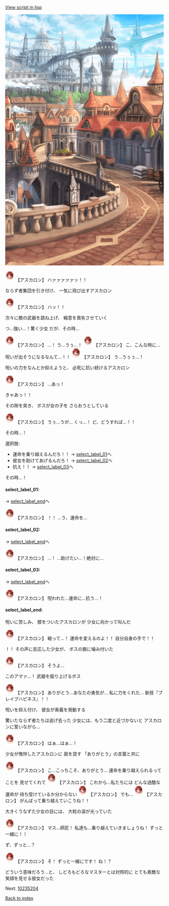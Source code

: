 [View script in lisp](../scripts/10235203.txt)

![town.png](../images/backgrounds/town.png)

<img src="../images/units/102351.png" alt="102351.png" height="34"/>
【アスカロン】
ハァァァァァッ！！

ならず者集団を引き付け、
一気に飛び出すアスカロン

<img src="../images/units/102351.png" alt="102351.png" height="34"/>
【アスカロン】
ハッ！！

次々に敵の武器を跳ね上げ、
戦意を喪失させていく

つ…強い…！驚く少女
だが、その時…

<img src="../images/units/102351.png" alt="102351.png" height="34"/>
【アスカロン】
…！
う…うぅ…！

<img src="../images/units/102351.png" alt="102351.png" height="34"/>
【アスカロン】
こ、こんな時に…
呪いが出そうになるなんて…！！

<img src="../images/units/102351.png" alt="102351.png" height="34"/>
【アスカロン】
う…うぅぅ…！

呪いの力をなんとか抑えようと、
必死に抗い続けるアスカロン

<img src="../images/units/102351.png" alt="102351.png" height="34"/>
【アスカロン】
…あっ！

きゃあっ！！

その隙を突き、
ボスが女の子を
さらおうとしている

<img src="../images/units/102351.png" alt="102351.png" height="34"/>
【アスカロン】
うぅ…うが…
くっ…！
ど、どうすれば…！！

その時…！

選択肢:
- 運命を乗り越えるんだろ！！ → [select_label_01](#select_label_01)へ
- 彼女を助けてあげるんだろ！ → [select_label_02](#select_label_02)へ
- 抗え！！ → [select_label_03](#select_label_03)へ

その時…！

#### select_label_01:
 → [select_label_end](#select_label_end)へ

<img src="../images/units/102351.png" alt="102351.png" height="34"/>
【アスカロン】
！！
…う、運命を…

#### select_label_02:
 → [select_label_end](#select_label_end)へ

<img src="../images/units/102351.png" alt="102351.png" height="34"/>
【アスカロン】
…！
…助けたい…！絶対に…

#### select_label_03:
 → [select_label_end](#select_label_end)へ

<img src="../images/units/102351.png" alt="102351.png" height="34"/>
【アスカロン】
呪われた…運命に…抗う…！

#### select_label_end:

呪いに苦しみ、
膝をついたアスカロンが
少女に向かって叫んだ

<img src="../images/units/102351.png" alt="102351.png" height="34"/>
【アスカロン】
戦って…！
運命を変えるのよ！！
自分自身の手で！！

！！
その声に反応した少女が、
ボスの腕に噛み付いた

<img src="../images/units/102351.png" alt="102351.png" height="34"/>
【アスカロン】
そうよ…

このアマァ…！
武器を振り上げるボス

<img src="../images/units/102351.png" alt="102351.png" height="34"/>
【アスカロン】
ありがとう…あなたの勇気が…
私に力をくれた…
新技『ブレイブハピネス』！！

呪いを抑え付け、
彼女が奥義を発動する

驚いたならず者たちは逃げ去った
少女には、もう二度と近づかないと
アスカロンに誓いながら…

<img src="../images/units/102351.png" alt="102351.png" height="34"/>
【アスカロン】
はぁ…はぁ…！

少女が憔悴したアスカロンに
肩を貸す
「ありがとう」の言葉と共に

<img src="../images/units/102351.png" alt="102351.png" height="34"/>
【アスカロン】
こ…こっちこそ、ありがとう…
運命を乗り越えられるってことを
見せてくれて

<img src="../images/units/102351.png" alt="102351.png" height="34"/>
【アスカロン】
これから…私たちには
どんな過酷な運命が
待ち受けているか分からない

<img src="../images/units/102351.png" alt="102351.png" height="34"/>
【アスカロン】
でも…

<img src="../images/units/102351.png" alt="102351.png" height="34"/>
【アスカロン】
がんばって乗り越えていこうね！！

大きくうなずた少女の目には、
大粒の涙が光っていた

<img src="../images/units/102351.png" alt="102351.png" height="34"/>
【アスカロン】
マス…師匠！
私達も…乗り越えていきましょうね！
ずっと一緒に！！

ず、ずっと…？

<img src="../images/units/102351.png" alt="102351.png" height="34"/>
【アスカロン】
そ！
ずっと一緒にです！
ね！？

どういう意味だろう…と、
しどろもどろなマスターとは対照的に
とても素敵な笑顔を見せる彼女だった

Next: [10235204](10235204.md)

[Back to index](index.md)

